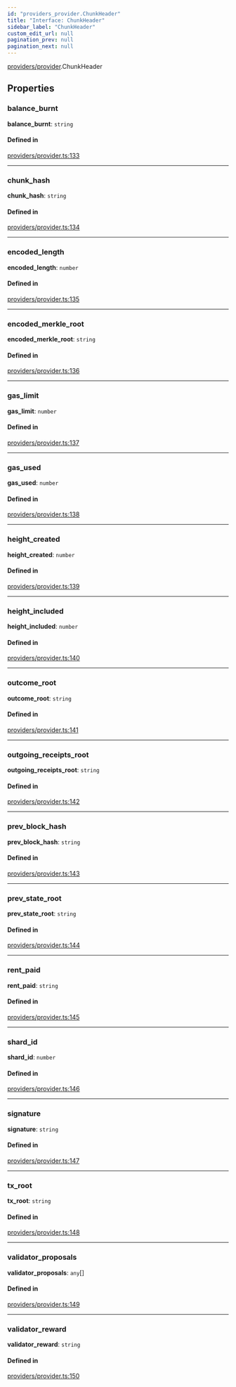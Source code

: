 ```yaml
---
id: "providers_provider.ChunkHeader"
title: "Interface: ChunkHeader"
sidebar_label: "ChunkHeader"
custom_edit_url: null
pagination_prev: null
pagination_next: null
---
```


[providers/provider](../modules/providers_provider.md).ChunkHeader

## Properties

### balance\_burnt

 **balance\_burnt**: `string`

#### Defined in

[providers/provider.ts:133](https://github.com/maxhr/near--near-api-js/blob/a0c9a104/packages/near-api-js/src/providers/provider.ts#L133)

___

### chunk\_hash

 **chunk\_hash**: `string`

#### Defined in

[providers/provider.ts:134](https://github.com/maxhr/near--near-api-js/blob/a0c9a104/packages/near-api-js/src/providers/provider.ts#L134)

___

### encoded\_length

 **encoded\_length**: `number`

#### Defined in

[providers/provider.ts:135](https://github.com/maxhr/near--near-api-js/blob/a0c9a104/packages/near-api-js/src/providers/provider.ts#L135)

___

### encoded\_merkle\_root

 **encoded\_merkle\_root**: `string`

#### Defined in

[providers/provider.ts:136](https://github.com/maxhr/near--near-api-js/blob/a0c9a104/packages/near-api-js/src/providers/provider.ts#L136)

___

### gas\_limit

 **gas\_limit**: `number`

#### Defined in

[providers/provider.ts:137](https://github.com/maxhr/near--near-api-js/blob/a0c9a104/packages/near-api-js/src/providers/provider.ts#L137)

___

### gas\_used

 **gas\_used**: `number`

#### Defined in

[providers/provider.ts:138](https://github.com/maxhr/near--near-api-js/blob/a0c9a104/packages/near-api-js/src/providers/provider.ts#L138)

___

### height\_created

 **height\_created**: `number`

#### Defined in

[providers/provider.ts:139](https://github.com/maxhr/near--near-api-js/blob/a0c9a104/packages/near-api-js/src/providers/provider.ts#L139)

___

### height\_included

 **height\_included**: `number`

#### Defined in

[providers/provider.ts:140](https://github.com/maxhr/near--near-api-js/blob/a0c9a104/packages/near-api-js/src/providers/provider.ts#L140)

___

### outcome\_root

 **outcome\_root**: `string`

#### Defined in

[providers/provider.ts:141](https://github.com/maxhr/near--near-api-js/blob/a0c9a104/packages/near-api-js/src/providers/provider.ts#L141)

___

### outgoing\_receipts\_root

 **outgoing\_receipts\_root**: `string`

#### Defined in

[providers/provider.ts:142](https://github.com/maxhr/near--near-api-js/blob/a0c9a104/packages/near-api-js/src/providers/provider.ts#L142)

___

### prev\_block\_hash

 **prev\_block\_hash**: `string`

#### Defined in

[providers/provider.ts:143](https://github.com/maxhr/near--near-api-js/blob/a0c9a104/packages/near-api-js/src/providers/provider.ts#L143)

___

### prev\_state\_root

 **prev\_state\_root**: `string`

#### Defined in

[providers/provider.ts:144](https://github.com/maxhr/near--near-api-js/blob/a0c9a104/packages/near-api-js/src/providers/provider.ts#L144)

___

### rent\_paid

 **rent\_paid**: `string`

#### Defined in

[providers/provider.ts:145](https://github.com/maxhr/near--near-api-js/blob/a0c9a104/packages/near-api-js/src/providers/provider.ts#L145)

___

### shard\_id

 **shard\_id**: `number`

#### Defined in

[providers/provider.ts:146](https://github.com/maxhr/near--near-api-js/blob/a0c9a104/packages/near-api-js/src/providers/provider.ts#L146)

___

### signature

 **signature**: `string`

#### Defined in

[providers/provider.ts:147](https://github.com/maxhr/near--near-api-js/blob/a0c9a104/packages/near-api-js/src/providers/provider.ts#L147)

___

### tx\_root

 **tx\_root**: `string`

#### Defined in

[providers/provider.ts:148](https://github.com/maxhr/near--near-api-js/blob/a0c9a104/packages/near-api-js/src/providers/provider.ts#L148)

___

### validator\_proposals

 **validator\_proposals**: `any`[]

#### Defined in

[providers/provider.ts:149](https://github.com/maxhr/near--near-api-js/blob/a0c9a104/packages/near-api-js/src/providers/provider.ts#L149)

___

### validator\_reward

 **validator\_reward**: `string`

#### Defined in

[providers/provider.ts:150](https://github.com/maxhr/near--near-api-js/blob/a0c9a104/packages/near-api-js/src/providers/provider.ts#L150)
